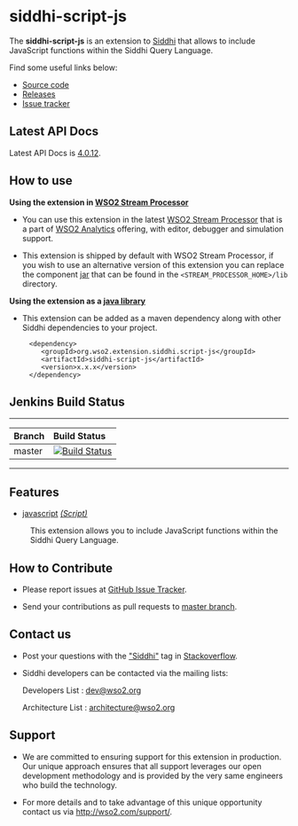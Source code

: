 siddhi-script-js
======================================

The **siddhi-script-js** is an extension to <a target="_blank" href="https://wso2.github.io/siddhi">Siddhi</a> that 
allows to include JavaScript functions within the Siddhi Query Language. 

Find some useful links below:

* <a target="_blank" href="https://github.com/wso2-extensions/siddhi-script-js">Source code</a>
* <a target="_blank" href="https://github.com/wso2-extensions/siddhi-script-js/releases">Releases</a>
* <a target="_blank" href="https://github.com/wso2-extensions/siddhi-script-js/issues">Issue tracker</a>

## Latest API Docs

Latest API Docs is <a target="_blank" href="https://wso2-extensions.github.io/siddhi-script-js/api/4.0.12">4.0.12</a>.

## How to use 

**Using the extension in <a target="_blank" href="https://github.com/wso2/product-sp">WSO2 Stream Processor</a>**

* You can use this extension in the latest <a target="_blank" href="https://github.com/wso2/product-sp/releases">WSO2 Stream Processor</a> that is a part of <a target="_blank" href="http://wso2.com/analytics?utm_source=gitanalytics&utm_campaign=gitanalytics_Jul17">WSO2 Analytics</a> offering, with editor, debugger and simulation support. 

* This extension is shipped by default with WSO2 Stream Processor, if you wish to use an alternative version of this 
extension you can replace the component <a target="_blank" href="https://github.com/wso2-extensions/siddhi-script-js/releases">jar</a> that can be found in the `<STREAM_PROCESSOR_HOME>/lib` 
directory.

**Using the extension as a <a target="_blank" href="https://wso2.github.io/siddhi/documentation/running-as-a-java-library">java library</a>**

* This extension can be added as a maven dependency along with other Siddhi dependencies to your project.

```
     <dependency>
        <groupId>org.wso2.extension.siddhi.script-js</groupId>
        <artifactId>siddhi-script-js</artifactId>
        <version>x.x.x</version>
     </dependency>
```

## Jenkins Build Status

---

|  Branch | Build Status |
| :------ |:------------ | 
| master  | [![Build Status](https://wso2.org/jenkins/view/All%20Builds/job/siddhi/job/siddhi-script-js/badge/icon)](https://wso2.org/jenkins/view/All%20Builds/job/siddhi/job/siddhi-script-js/) |

---

## Features

* <a target="_blank" href="https://wso2-extensions.github.io/siddhi-script-js/api/4.0.12/#javascript-script">javascript</a> *<a target="_blank" href="https://wso2.github.io/siddhi/documentation/siddhi-4.0/#script">(Script)</a>*<br><div style="padding-left: 1em;"><p>This extension allows you to include JavaScript functions within the Siddhi Query Language.</p></div>

## How to Contribute
 
  * Please report issues at <a target="_blank" href="https://github.com/wso2-extensions/siddhi-script-js/issues">GitHub 
  Issue Tracker</a>.
  
  * Send your contributions as pull requests to <a target="_blank" href="https://github.com/wso2-extensions/siddhi-script-js/tree/master">master branch</a>. 
 
## Contact us 

 * Post your questions with the <a target="_blank" href="http://stackoverflow.com/search?q=siddhi">"Siddhi"</a> tag in <a target="_blank" href="http://stackoverflow.com/search?q=siddhi">Stackoverflow</a>. 
 
 * Siddhi developers can be contacted via the mailing lists:
 
    Developers List   : [dev@wso2.org](mailto:dev@wso2.org)
    
    Architecture List : [architecture@wso2.org](mailto:architecture@wso2.org)
 
## Support 

* We are committed to ensuring support for this extension in production. Our unique approach ensures that all support leverages our open development methodology and is provided by the very same engineers who build the technology. 

* For more details and to take advantage of this unique opportunity contact us via <a target="_blank" href="http://wso2.com/support?utm_source=gitanalytics&utm_campaign=gitanalytics_Jul17">http://wso2.com/support/</a>. 
